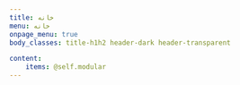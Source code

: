 ```yaml
---
title: خانه
menu: خانه
onpage_menu: true
body_classes: title-h1h2 header-dark header-transparent

content:
    items: @self.modular
---
```




